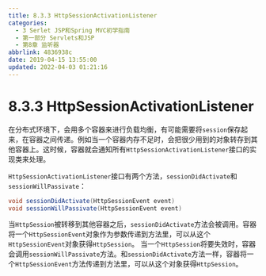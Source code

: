 ```yaml
---
title: 8.3.3 HttpSessionActivationListener
categories: 
  - 3 Serlet JSP和Spring MVC初学指南
  - 第一部分 Servlets和JSP
  - 第8章 监听器
abbrlink: 4836938c
date: 2019-04-15 13:55:00
updated: 2022-04-03 01:21:16
---
```

# 8.3.3 HttpSessionActivationListener #
在分布式环境下，会用多个容器来进行负载均衡，有可能需要将`session`保存起来，在容器之间传递。例如当一个容器内存不足时，会把很少用到的对象转存到其他容器上。这时候，容器就会通知所有`HttpSessionActivationListener`接口的实现类来处理。

`HttpSessionActivationListener`接口有两个方法，`sessionDidActivate`和`sessionWillPassivate`：
```java
void sessionDidActivate(HttpSessionEvent event)
void sessionWillPassivate(HttpSessionEvent event)
```
当`HttpSession`被转移到其他容器之后，`sessionDidActivate`方法会被调用。容器将一个`HttpSessionEvent`对象作为参数传递到方法里，可以从这个`HttpSessionEvent`对象获得`HttpSession`。
当一个`HttpSession`将要失效时，容器会调用`sessionWillPassivate`方法。和`sessionDidActivate`方法一样，容器将一个`HttpSessionEvent`方法传递到方法里，可以从这个对象获得`HttpSession`。



